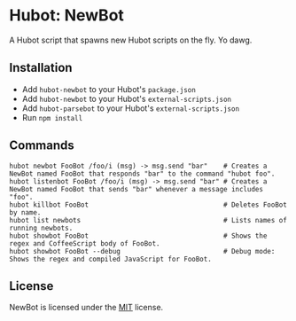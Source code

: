 # Hubot: NewBot

A Hubot script that spawns new Hubot scripts on the fly. Yo dawg.

## Installation

- Add `hubot-newbot` to your Hubot's `package.json`
- Add `hubot-newbot` to your Hubot's `external-scripts.json`
- Add `hubot-parsebot` to your Hubot's `external-scripts.json`
- Run `npm install`


## Commands

```
hubot newbot FooBot /foo/i (msg) -> msg.send "bar"    # Creates a NewBot named FooBot that responds "bar" to the command "hubot foo".
hubot listenbot FooBot /foo/i (msg) -> msg.send "bar" # Creates a NewBot named FooBot that sends "bar" whenever a message includes "foo".
hubot killbot FooBot                                  # Deletes FooBot by name.
hubot list newbots                                    # Lists names of running newbots.
hubot showbot FooBot                                  # Shows the regex and CoffeeScript body of FooBot.
hubot showbot FooBot --debug                          # Debug mode: Shows the regex and compiled JavaScript for FooBot.
```

## License

NewBot is licensed under the [MIT][mit] license.

[mit]: http://opensource.org/licenses/mit-license.php
